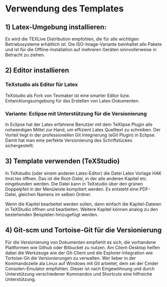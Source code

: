 
# Verwendung des Templates

## 1) Latex-Umgebung installieren:
Es wird die TEXLive Distribution empfohlen, die für alle wichtigen Betriebssysteme erhältlich ist. Die ISO-Image-Variante beinhaltet alle Pakete und ist für die Offline-Installation auf mehreren Geräten sinnvollerweise in Betracht zu ziehen. 

## 2) Editor installieren

### TeXstudio als Editor für Latex

TeXstudio als Fork von Texmaker ist eine smarter Editor bzw.  Entwicklungsumgebung für das Erstellen von Latex-Dokumenten.

### Variante: Eclipse mit Unterstützung für die Versionierung 

In Eclipse hat der Latex erfahrene Benutzer mit dem TeXlipse Plugin alle notwendigen Mittel zur Hand, um effizient Latex Quelltext zu schreiben. Der Vorteil liegt in der professionellen Git Integrierung (eGit Plugin) in Eclipse. Damit hat man eine perfekte Versionierung des Schriftstückes sichergestellt. 

## 3) Template verwenden (TeXStudio)

In TeXstudio (oder einem anderen Latex-Editor) die Datei  Latex Vorlage HAK Imst.tex öffnen. Das ist die Root-Datei, in der alle anderen Kapitel etc. eingebunden werden. Die Datei kann in TeXstudio über den grünen Doppelpfeil in der Menüleiste kompiliert werden. Es entsteht eine PDF-Datei, gleichen Namens im selben Ordner.

Wenn die Kapitel bearbeitet werden sollen, dann einfach die Kapitel-Dateien in TeXStudio öffnen und bearbeiten. Weitere Kapitel können analog zu den bestehenden Beispielen hinzugefügt werden.

## 4) Git-scm und Tortoise-Git für die Versionierung

Für die Versionierung von Dokumenten empfiehlt es sich, die vorhandene Plattformen wie Github oder Bitbucket zu nutzen. Am Client-Desktop helfen dabei die Werkzeuge wie der Git-Client und die Explorer-Integration wie Tortoise-Git die Versionierungen zu verwalten. Wer lieber in der Kommandozeile ala Linux auf Windows mit Git arbeitet, dem sei der Cmder Consolen-Emulator empfohlen. Dieser ist nach Eingewöhnung und durch Unterstützung verschiedener Kommandos und Shortcuts eine hilfreiche Unterstützung. 

